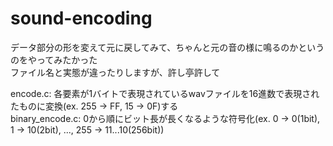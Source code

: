 # sound-encoding
データ部分の形を変えて元に戻してみて、ちゃんと元の音の様に鳴るのかというのをやってみたかった  
ファイル名と実態が違ったりしますが、許し亭許して

encode.c: 各要素が1バイトで表現されているwavファイルを16進数で表現されたものに変換(ex. 255 -> FF, 15 -> 0F)する  
binary_encode.c: 0から順にビット長が長くなるような符号化(ex. 0 -> 0(1bit), 1 -> 10(2bit), ..., 255 -> 11...10(256bit)) 
